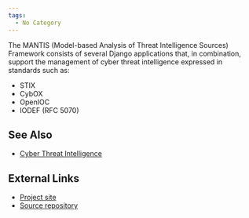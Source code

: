 ```yaml
---
tags:
  - No Category
---
```

The MANTIS (Model-based Analysis of Threat Intelligence Sources)
Framework consists of several Django applications that, in combination,
support the management of cyber threat intelligence expressed in
standards such as:

- STIX
- CybOX
- OpenIOC
- IODEF (RFC 5070)

## See Also

- [Cyber Threat Intelligence](cyber_threat_intelligence.md)

## External Links

- [Project site](http://django-mantis.readthedocs.org/en/latest/)
- [Source repository](https://github.com/bgro/django-mantis)